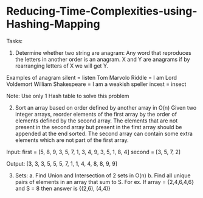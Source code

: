# Reducing-Time-Complexities-using-Hashing-Mapping

Tasks:

1.	Determine whether two string are anagram:
Any word that reproduces the letters in another order is an anagram. X and Y are anagrams if by rearranging letters of X we will get Y.

Examples of anagram
silent = listen
Tom Marvolo Riddle = I am Lord Voldemort
William Shakespeare = I am a weakish speller
incest = insect 

Note: Use only 1 Hash table to solve this problem


2.	Sort an array based on order defined by another array in O(n)
Given two integer arrays, reorder elements of the first array by the order of elements defined by the second array. The elements that are not present in the second array but present in the first array should be appended at the end sorted. The second array can contain some extra elements which are not part of the first array.

Input: 
first = [5, 8, 9, 3, 5, 7, 1, 3, 4, 9, 3, 5, 1, 8, 4]
second = [3, 5, 7, 2]
 
Output: [3, 3, 3, 5, 5, 5, 7, 1, 1, 4, 4, 8, 8, 9, 9]


3.	Sets:
a.	Find Union and Intersection of 2 sets in O(n)
b.	Find all unique pairs of elements in an array that sum to S. For ex. If array = {2,4,6,4,6} and S = 8 then answer is {(2,6), (4,4)}
